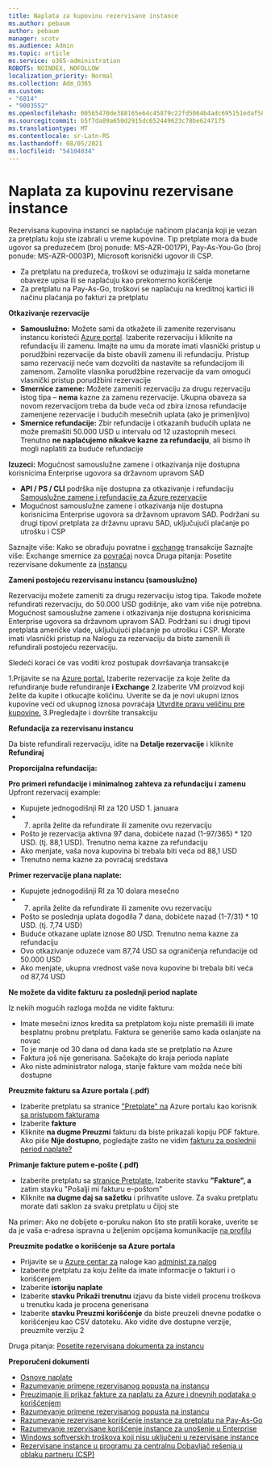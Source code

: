 ```yaml
---
title: Naplata za kupovinu rezervisane instance
ms.author: pebaum
author: pebaum
manager: scotv
ms.audience: Admin
ms.topic: article
ms.service: o365-administration
ROBOTS: NOINDEX, NOFOLLOW
localization_priority: Normal
ms.collection: Adm_O365
ms.custom:
- "6814"
- "9003552"
ms.openlocfilehash: 00565470de388165e64c45879c22fd5064b4adc695151edaf58878f38a481ff2
ms.sourcegitcommit: b5f7da89a650d2915dc652449623c78be6247175
ms.translationtype: MT
ms.contentlocale: sr-Latn-RS
ms.lasthandoff: 08/05/2021
ms.locfileid: "54104034"
---
```

# <a name="billing-for-reserved-instance-purchase"></a>Naplata za kupovinu rezervisane instance

Rezervisana kupovina instanci se naplaćuje načinom plaćanja koji je vezan za pretplatu koju ste izabrali u vreme kupovine. Tip pretplate mora da bude ugovor sa preduzećem (broj ponude: MS-AZR-0017P), Pay-As-You-Go (broj ponude: MS-AZR-0003P), Microsoft korisnički ugovor ili CSP.

- Za pretplatu na preduzeća, troškovi se oduzimaju iz salda monetarne obaveze upisa ili se naplaćuju kao prekomerno korišćenje
- Za pretplatu na Pay-As-Go, troškovi se naplaćuju na kreditnoj kartici ili načinu plaćanja po fakturi za pretplatu

**Otkazivanje rezervacije**

- **Samouslužno:** Možete sami da otkažete ili zamenite rezervisanu instancu koristeći [Azure portal](https://portal.azure.com/#blade/Microsoft_Azure_Reservations/ReservationsBrowseBlade). Izaberite rezervaciju i kliknite na refundaciju ili zamenu. Imajte na umu da morate imati vlasnički pristup u porudžbini rezervacije da biste obavili zamenu ili refundaciju. Pristup samo rezervaciji neće vam dozvoliti da nastavite sa refundacijom ili zamenom. Zamolite vlasnika porudžbine rezervacije da vam omogući vlasnički pristup porudžbini rezervacije
- **Smernice zamene:** Možete zameniti rezervaciju za drugu rezervaciju istog tipa – **nema** kazne za zamenu rezervacije. Ukupna obaveza sa novom rezervacijom treba da bude veća od zbira iznosa refundacije zamenjene rezervacije i budućih mesečnih uplata (ako je primenljivo)
- **Smernice refundacije:** Zbir refundacije i otkazanih budućih uplata ne može premašiti 50.000 USD u intervalu od 12 uzastopnih meseci. Trenutno **ne naplaćujemo nikakve kazne za refundaciju**, ali bismo ih mogli naplatiti za buduće refundacije

**Izuzeci:** Mogućnost samouslužne zamene i otkazivanja nije dostupna korisnicima Enterprise ugovora sa državnom upravom SAD

- **API / PS / CLI** podrška nije dostupna za otkazivanje i refundaciju [Samouslužne zamene i refundacije za Azure rezervacije](https://docs.microsoft.com/azure/cost-management-billing/reservations/exchange-and-refund-azure-reservations?WT.mc_id=Portal-Microsoft_Azure_Support)
- Mogućnost samouslužne zamene i otkazivanja nije dostupna korisnicima Enterprise ugovora sa državnom upravom SAD. Podržani su drugi tipovi pretplata za državnu upravu SAD, uključujući plaćanje po utrošku i CSP

Saznajte više: Kako se obrađuju povratne i [exchange](https://docs.microsoft.com/azure/billing/billing-azure-reservations-self-service-exchange-and-refund?WT.mc_id=Portal-Microsoft_Azure_Support#how-return-and-exchange-transactions-are-processed) transakcije Saznajte više: Exchange smernice za [povraćaj](https://docs.microsoft.com/azure/billing/billing-azure-reservations-self-service-exchange-and-refund?WT.mc_id=Portal-Microsoft_Azure_Support#exchange-policies) novca Druga pitanja: Posetite rezervisane dokumente za [instancu](https://docs.microsoft.com/azure/billing/billing-save-compute-costs-reservations?WT.mc_id=Portal-Microsoft_Azure_Support)

**Zameni postojeću rezervisanu instancu (samouslužno)**

Rezervaciju možete zameniti za drugu rezervaciju istog tipa. Takođe možete refundirati rezervaciju, do 50.000 USD godišnje, ako vam više nije potrebna. Mogućnost samouslužne zamene i otkazivanja nije dostupna korisnicima Enterprise ugovora sa državnom upravom SAD. Podržani su i drugi tipovi pretplata američke vlade, uključujući plaćanje po utrošku i CSP. Morate imati vlasnički pristup na Nalogu za rezervaciju da biste zamenili ili refundirali postojeću rezervaciju.

Sledeći koraci će vas voditi kroz postupak dovršavanja transakcije

1.Prijavite se na [Azure portal.](https://portal.azure.com/#blade/Microsoft_Azure_Reservations/ReservationsBrowseBlade) Izaberite rezervacije za koje želite da refundiranje bude refundiranje **i Exchange** 2.Izaberite VM proizvod koji želite da kupite i otkucajte količinu. Uverite se da je novi ukupni iznos kupovine veći od ukupnog iznosa povraćaja [Utvrdite pravu veličinu pre kupovine.](https://docs.microsoft.com/azure/virtual-machines/windows/prepay-reserved-vm-instances?WT.mc_id=Portal-Microsoft_Azure_Support#determine-the-right-vm-size-before-you-buy)
3.Pregledajte i dovršite transakciju

**Refundacija za rezervisanu instancu**

Da biste refundirali rezervaciju, idite na **Detalje rezervacije** i kliknite **Refundiraj**

**Proporcijalna refundacija:**

**Pro primeri refundacije i minimalnog zahteva za refundaciju i zamenu** Upfront rezervacij example:

- Kupujete jednogodišnji RI za 120 USD 1. januara
- 7. aprila želite da refundirate ili zamenite ovu rezervaciju
- Pošto je rezervacija aktivna 97 dana, dobićete nazad (1-97/365) * 120 USD. (tj. 88,1 USD). Trenutno nema kazne za refundaciju
- Ako menjate, vaša nova kupovina bi trebala biti veća od 88,1 USD
- Trenutno nema kazne za povraćaj sredstava

**Primer rezervacije plana naplate:**

- Kupujete jednogodišnji RI za 10 dolara mesečno
- 7. aprila želite da refundirate ili zamenite ovu rezervaciju
- Pošto se poslednja uplata dogodila 7 dana, dobićete nazad (1-7/31) * 10 USD. (tj. 7,74 USD)
- Buduće otkazane uplate iznose 80 USD. Trenutno nema kazne za refundaciju
- Ovo otkazivanje oduzeće vam 87,74 USD sa ograničenja refundacije od 50.000 USD
- Ako menjate, ukupna vrednost vaše nova kupovine bi trebala biti veća od 87,74 USD

**Ne možete da vidite fakturu za poslednji period naplate**

Iz nekih mogućih razloga možda ne vidite fakturu:

- Imate mesečni iznos kredita sa pretplatom koju niste premašili ili imate besplatnu probnu pretplatu. Faktura se generiše samo kada oslanjate na novac
- To je manje od 30 dana od dana kada ste se pretplatio na Azure
- Faktura još nije generisana. Sačekajte do kraja perioda naplate
- Ako niste administrator naloga, starije fakture vam možda neće biti dostupne

**Preuzmite fakturu sa Azure portala (.pdf)**

- Izaberite pretplatu sa stranice ["Pretplate" na](https://portal.azure.com/#blade/Microsoft_Azure_Billing/SubscriptionsBlade) Azure portalu kao korisnik [sa pristupom fakturama](https://docs.microsoft.com/azure/billing/billing-manage-access?WT.mc_id=Portal-Microsoft_Azure_Support)
- Izaberite **fakture**
- Kliknite **na dugme Preuzmi** fakturu da biste prikazali kopiju PDF fakture. Ako piše **Nije dostupno**, pogledajte zašto ne vidim [fakturu za poslednji period naplate?](https://docs.microsoft.com/azure/billing/billing-download-azure-invoice-daily-usage-date?WT.mc_id=Portal-Microsoft_Azure_Support#noinvoice)

**Primanje fakture putem e-pošte (.pdf)**

- Izaberite pretplatu sa [stranice Pretplate.](https://portal.azure.com/#blade/Microsoft_Azure_Billing/SubscriptionsBlade) Izaberite stavku **"Fakture", a** zatim stavku "Pošalji mi fakturu e-poštom"
- Kliknite **na dugme daj sa sažetku** i prihvatite uslove. Za svaku pretplatu morate dati saklon za svaku pretplatu u čijoj ste

Na primer: Ako ne dobijete e-poruku nakon što ste pratili korake, uverite se da je vaša e-adresa ispravna u željenim opcijama komunikacije [na profilu](https://account.windowsazure.com/profile)

**Preuzmite podatke o korišćenje sa Azure portala**

- Prijavite se u [Azure centar za](https://account.windowsazure.com/Subscriptions) naloge kao [administ za nalog](https://docs.microsoft.com/azure/billing/billing-subscription-transfer?WT.mc_id=Portal-Microsoft_Azure_Support#whoisaa)
- Izaberite pretplatu za koju želite da imate informacije o fakturi i o korišćenjem
- Izaberite **istoriju naplate**
- Izaberite **stavku Prikaži trenutnu** izjavu da biste videli procenu troškova u trenutku kada je procena generisana
- Izaberite **stavku Preuzmi korišćenje** da biste preuzeli dnevne podatke o korišćenjeu kao CSV datoteku. Ako vidite dve dostupne verzije, preuzmite verziju 2

Druga pitanja: [Posetite rezervisana dokumenta za instancu](https://docs.microsoft.com/azure/billing/billing-save-compute-costs-reservations?WT.mc_id=Portal-Microsoft_Azure_Support)

**Preporučeni dokumenti**

- [Osnove naplate](https://docs.microsoft.com/partner-center/billing-basics/?WT.mc_id=Portal-Microsoft_Azure_Support)
- [Razumevanje primene rezervisanog popusta na instancu](https://docs.microsoft.com/azure/billing/billing-understand-vm-reservation-charges/?WT.mc_id=Portal-Microsoft_Azure_Support)
- [Preuzimanje ili prikaz fakture za naplatu za Azure i dnevnih podataka o korišćenjem](https://docs.microsoft.com/azure/billing/billing-download-azure-invoice-daily-usage-date?WT.mc_id=Portal-Microsoft_Azure_Support)
- [Razumevanje primene rezervisanog popusta na instancu](https://docs.microsoft.com/azure/billing/billing-understand-vm-reservation-charges/?WT.mc_id=Portal-Microsoft_Azure_Support)
- [Razumevanje rezervisane korišćenje instance za pretplatu na Pay-As-Go](https://docs.microsoft.com/azure/billing/billing-understand-reserved-instance-usage/?WT.mc_id=Portal-Microsoft_Azure_Support)
- [Razumevanje rezervisane korišćenje instance za unošenje u Enterprise](https://docs.microsoft.com/azure/billing/billing-understand-reserved-instance-usage-ea/?WT.mc_id=Portal-Microsoft_Azure_Support)
- [Windows softverskih troškova koji nisu uključeni u rezervisane instance](https://docs.microsoft.com/azure/billing/billing-reserved-instance-windows-software-costs/?WT.mc_id=Portal-Microsoft_Azure_Support)
- [Rezervisane instance u programu za centralnu Dobavljač rešenja u oblaku partneru (CSP)](https://docs.microsoft.com/partner-center/azure-reservations/?WT.mc_id=Portal-Microsoft_Azure_Support)